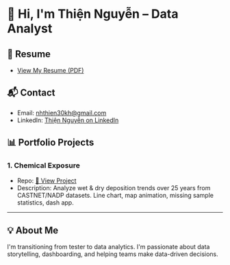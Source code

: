 # 👋 Hi, I'm Thiện Nguyễn – Data Analyst

## 📄 Resume
- [View My Resume (PDF)](CV_ThienNguyen_DA.pdf)

## 📬 Contact
- Email: nhthien30kh@gmail.com
- LinkedIn: [Thiện Nguyễn on LinkedIn](https://www.linkedin.com/in/nhthien306aut/)

## 📊 Portfolio Projects
### 1. Chemical Exposure
- Repo: [🔗 View Project](https://github.com/nhthien306AuT/castnet-nadp-analysis)
- Description: Analyze wet & dry deposition trends over 25 years from CASTNET/NADP datasets. Line chart, map animation, missing sample statistics, dash app.

---

## 💡 About Me
I'm transitioning from tester to data analytics. I'm passionate about data storytelling, dashboarding, and helping teams make data-driven decisions.


